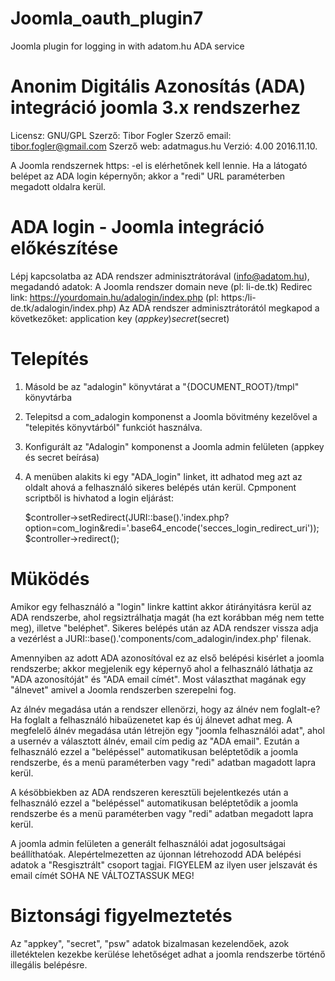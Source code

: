# Joomla_oauth_plugin7

Joomla plugin for logging in with adatom.hu ADA service

Anonim Digitális Azonosítás (ADA) integráció joomla 3.x rendszerhez
===================================================================

Licensz: GNU/GPL
Szerző: Tibor Fogler 
Szerző email: tibor.fogler@gmail.com
Szerző web: adatmagus.hu
Verzió: 4.00   2016.11.10.

A Joomla rendszernek https: -el is elérhetőnek kell lennie.
Ha a látogató belépet az ADA login képernyőn; akkor a "redi" URL paraméterben megadott oldalra kerül.

ADA login - Joomla integráció előkészítése
==========================================
Lépj kapcsolatba az ADA rendszer adminisztrátorával (info@adatom.hu), megadandó adatok:
   A Joomla rendszer domain neve (pl: li-de.tk)
   Redirec link: https://yourdomain.hu/adalogin/index.php  (pl: https:/li-de.tk/adalogin/index.php)
Az ADA rendszer adminisztrátorától megkapod a következőket:
   application key ($appkey)
   secret ($secret)

Telepítés
=========
1. Másold be az "adalogin" könyvtárat a "{DOCUMENT_ROOT}/tmpl" könyvtárba
2. Telepitsd a com_adalogin komponenst a Joomla bövitmény kezelővel a "telepités könyvtárból" funkciót használva.
3. Konfigurált az "Adalogin" komponenst a Joomla admin felületen (appkey és secret beírása)
4. A menüben alakits ki egy "ADA_login" linket, itt adhatod meg azt az oldalt ahová a felhasználó sikeres belépés után kerül.
   Cpmponent scriptből is hivhatod a login eljárást:
   
   $controller->setRedirect(JURI::base().'index.php?option=com_login&redi='.base64_encode('secces_login_redirect_uri'));
   $controller->redirect();
   

Müködés
=======
Amikor egy felhasználó a "login" linkre kattint akkor átirányitásra kerül az
ADA rendszerbe, ahol regsiztrálhatja magát (ha ezt korábban még nem tette meg),
illetve "beléphet". Sikeres belépés után az ADA rendszer vissza adja a vezérlést
a JURI::base().'components/com_adalogin/index.php' filenak.

Amennyiben az adott ADA azonosítóval ez az első belépési kisérlet a joomla rendszerbe;
akkor megjelenik egy képernyő ahol a felhasználó láthatja az 
"ADA azonosítóját" és "ADA email címét". Most választhat magának egy "álnevet" amivel
a Joomla rendszerben szerepelni fog. 

Az álnév megadása után a rendszer ellenörzi, hogy
az álnév nem foglalt-e? Ha foglalt a felhasználó hibaüzenetet kap és új álnevet
adhat meg. A megfelelő álnév megadása után létrejön egy "joomla felhasználói adat", ahol a usernév
a választott álnév, email cím pedig az "ADA email". Ezután a felhasználó ezzel a "belépéssel"
automatikusan beléptetődik a joomla rendszerbe, és a menü paraméterben vagy "redi" adatban magadott lapra kerül.

A késöbbiekben az ADA rendszeren keresztüli bejelentkezés után a felhasználó
ezzel a "belépéssel" automatikusan beléptetődik a joomla rendszerbe és a  menü paraméterben vagy "redi" adatban 
megadott lapra kerül.



A joomla admin felületen a generált felhasználói adat jogosultságai beállíthatóak.
Alepértelmezetten az újonnan létrehozodd ADA belépési adatok a "Resgisztrált" csoport tagjai.
FIGYELEM az ilyen user jelszavát és email címét SOHA NE VÁLTOZTASSUK MEG!

Biztonsági figyelmeztetés
=========================
Az "appkey", "secret", "psw" adatok
bizalmasan kezelendőek, azok illetéktelen kezekbe kerülése lehetőséget adhat a 
joomla rendszerbe történő illegális belépésre.











